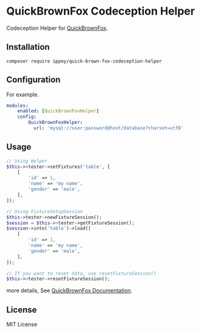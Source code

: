 # QuickBrownFox Codeception Helper
Codeception Helper for [QuickBrownFox](https://packagist.org/packages/lapaz/quick-brown-fox).

## Installation
```$xslt
composer require ippey/quick-brown-fox-codeception-helper
```
## Configuration
For example.
```yaml
modules:
    enabled: [QuickBrownFoxHelper]
    config:
        QuickBrownFoxHelper:
          url: 'mysql://user:password@host/database?charset=utf8'
```

## Usage
```php
// Using Helper
$this->>tester->setFixtures('table', [
    [
        'id' => 1,
        'name' => 'my name',
        'gender' => 'male',
    ],
]);

// Using FixtureSetupSession
$this->tester->newFixtureSession();
$session = $this->>tester->getFixtureSession();
$session->into('table')->load([
    [
        'id' => 1,
        'name' => 'my name',
        'gender' => 'male',
    ],
]);

// If you want to reset data, use resetFixtureSession()
$this->>tester->resetFixtureSession();

```

more details, See [QuickBrownFox Documentation](https://github.com/LapazPhp/QuickBrownFox).

## License
MIT License